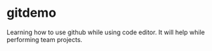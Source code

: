 # gitdemo
Learning how to use github while using code editor.
It will help while performing team projects.
